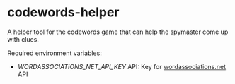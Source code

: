 # codewords-helper

A helper tool for the codewords game that can help the spymaster come up with 
clues.

Required environment variables:

- _WORDASSOCIATIONS_NET_API_KEY_ API:  Key for 
  [wordassociations.net](http://wordassociations.net) API
